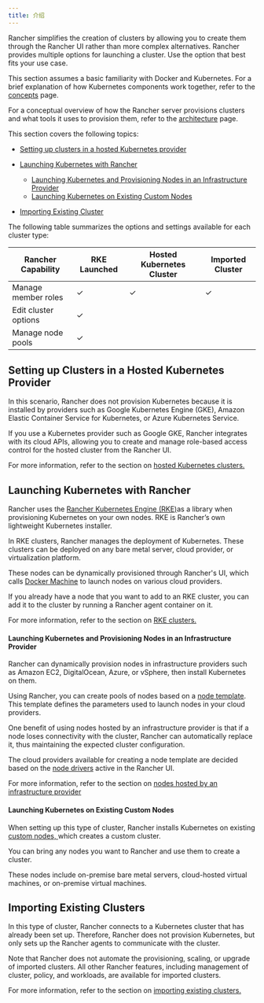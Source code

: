 ```yaml
---
title: 介绍
---
```


Rancher simplifies the creation of clusters by allowing you to create them through the Rancher UI rather than more complex alternatives. Rancher provides multiple options for launching a cluster. Use the option that best fits your use case.

This section assumes a basic familiarity with Docker and Kubernetes. For a brief explanation of how Kubernetes components work together, refer to the [concepts](/docs/overview/concepts) page.

For a conceptual overview of how the Rancher server provisions clusters and what tools it uses to provision them, refer to the [architecture](/docs/overview/architecture/) page.

This section covers the following topics:

<!-- TOC -->

* [Setting up clusters in a hosted Kubernetes provider](#setting-up-clusters-in-a-hosted-kubernetes-cluster)
* [Launching Kubernetes with Rancher](#launching-kubernetes-with-rancher)
  + [Launching Kubernetes and Provisioning Nodes in an Infrastructure Provider](#launching-kubernetes-and-provisioning-nodes-in-an-infrastructure-provider)
  + [Launching Kubernetes on Existing Custom Nodes](#launching-kubernetes-on-existing-custom-nodes)
* [Importing Existing Cluster](#importing-existing-cluster)

  <!-- /TOC -->

The following table summarizes the options and settings available for each cluster type:

| Rancher Capability   | RKE Launched | Hosted Kubernetes Cluster | Imported Cluster |
| -------------------- | ------------ | ------------------------- | ---------------- |
| Manage member roles  | ✓            | ✓                         | ✓                |
| Edit cluster options | ✓            |                           |
| Manage node pools    | ✓            |                           |

## Setting up Clusters in a Hosted Kubernetes Provider

In this scenario, Rancher does not provision Kubernetes because it is installed by providers such as Google Kubernetes Engine (GKE), Amazon Elastic Container Service for Kubernetes, or Azure Kubernetes Service.

If you use a Kubernetes provider such as Google GKE, Rancher integrates with its cloud APIs, allowing you to create and manage role-based access control for the hosted cluster from the Rancher UI.

For more information, refer to the section on [hosted Kubernetes clusters.](/docs/cluster-provisioning/hosted-kubernetes-clusters)

## Launching Kubernetes with Rancher

Rancher uses the [Rancher Kubernetes Engine (RKE)]({{<baseurl>}}/rke/latest/en/)as a library when provisioning Kubernetes on your own nodes. RKE is Rancher’s own lightweight Kubernetes installer.

In RKE clusters, Rancher manages the deployment of Kubernetes. These clusters can be deployed on any bare metal server, cloud provider, or virtualization platform.

These nodes can be dynamically provisioned through Rancher's UI, which calls [Docker Machine](https://docs.docker.com/machine/) to launch nodes on various cloud providers.

If you already have a node that you want to add to an RKE cluster, you can add it to the cluster by running a Rancher agent container on it.

For more information, refer to the section on [RKE clusters.](/docs/cluster-provisioning/rke-clusters/)

#### Launching Kubernetes and Provisioning Nodes in an Infrastructure Provider

Rancher can dynamically provision nodes in infrastructure providers such as Amazon EC2, DigitalOcean, Azure, or vSphere, then install Kubernetes on them.

Using Rancher, you can create pools of nodes based on a [node template](/docs/cluster-provisioning/rke-clusters/node-pools/#node-templates). This template defines the parameters used to launch nodes in your cloud providers.

One benefit of using nodes hosted by an infrastructure provider is that if a node loses connectivity with the cluster, Rancher can automatically replace it, thus maintaining the expected cluster configuration.

The cloud providers available for creating a node template are decided based on the [node drivers](/docs/cluster-provisioning/rke-clusters/node-pools/#node-drivers) active in the Rancher UI.

For more information, refer to the section on [nodes hosted by an infrastructure provider](/docs/cluster-provisioning/rke-clusters/node-pools/)

#### Launching Kubernetes on Existing Custom Nodes

When setting up this type of cluster, Rancher installs Kubernetes on existing [custom nodes, ](/docs/cluster-provisioning/rke-clusters/custom-nodes/) which creates a custom cluster.

You can bring any nodes you want to Rancher and use them to create a cluster.

These nodes include on-premise bare metal servers, cloud-hosted virtual machines, or on-premise virtual machines.

## Importing Existing Clusters

In this type of cluster, Rancher connects to a Kubernetes cluster that has already been set up. Therefore, Rancher does not provision Kubernetes, but only sets up the Rancher agents to communicate with the cluster.

Note that Rancher does not automate the provisioning, scaling, or upgrade of imported clusters. All other Rancher features, including management of cluster, policy, and workloads, are available for imported clusters.

For more information, refer to the section on [importing existing clusters.](/docs/cluster-provisioning/imported-clusters/)

